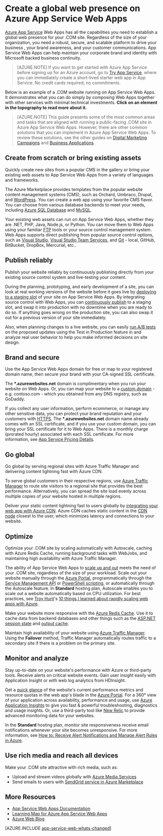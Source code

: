 <properties 
	pageTitle="Create a global web presence on Azure App Service Web Apps" 
	description="This guide provides a technical overview of how to host your organization's (.COM) site on Azure App Service Web Apps. This includes deployment, custom domains, SSL, and monitoring." 
	editor="jimbe" 
	manager="wpickett" 
	authors="cephalin" 
	services="app-service\web" 
	documentationCenter=""/>

<tags 
	ms.service="app-service-web" 
	ms.workload="web" 
	ms.tgt_pltfrm="na" 
	ms.devlang="na" 
	ms.topic="article" 
	ms.date="12/10/2015" 
	ms.author="cephalin"/>


# Create a global web presence on Azure App Service Web Apps

[Azure App Service](http://go.microsoft.com/fwlink/?LinkId=529714) Web Apps has all the capabilities you need to establish a global web presence for your .COM site. Regardless of the size of your organization, you need a robust, secure, and scalable platform to drive your business , your brand awareness, and your customer communications. App Service Web Apps can help maintain your corporate brand and identity with Microsoft backed business continuity.

>[AZURE.NOTE] If you want to get started with Azure App Service before signing up for an Azure account, go to [Try App Service](http://go.microsoft.com/fwlink/?LinkId=523751), where you can immediately create a short-lived starter web app in App Service. No credit cards required; no commitments.

Below is an example of a .COM website running on App Service Web Apps. It demonstrates what you can do simply by composing Web Apps together with other services with minimal technical investments. **Click on an element in the topography to read more about it.** 

<object type="image/svg+xml" data="https://sidneyhcontent.blob.core.windows.net/documentation/corp-website-visio.svg" width="100%" height="100%"></object>

> [AZURE.NOTE]
> This guide presents some of the most common areas and tasks that are aligned with running a public-facing .COM site in Azure App Service Web Apps. However, there are other common solutions that you can implement in Azure App Service Web Apps. To review these solutions, see the other guides on [Digital Marketing Campaigns](web-sites-digital-marketing-application-solution-overview.md) and [Business Applications](web-sites-business-application-solution-overview.md).

## Create from scratch or bring existing assets

Quickly create new sites from a popular CMS in the gallery or bring your existing web assets to App Service Web Apps from a variety of languages and frameworks.

The Azure Marketplace provides templates from the popular website content management systems (CMS), such as Orchard, Umbraco, Drupal, and [WordPress]. You can create a web app using your favorite CMS flavor. You can choose from various database backends to meet your needs, including [Azure SQL Database] and [MySQL].

Your existing web assets can run on App Service Web Apps, whether they are .NET, PHP, Java, Node.js, or Python. You can move them to Web Apps using your familiar [FTP] tools or your source control management system. Web Apps supports direct publishing from popular source control options, such as [Visual Studio], [Visual Studio Team Services], and [Git] - local, GitHub, BitBucket, DropBox, Mercurial, etc..

## Publish reliably

Publish your website reliably by continuously publishing directly from your existing source control system and live-testing your content. 

During the planning, prototyping, and early development of a site, you can look at real working versions of the website before it goes live by [deploying to a staging slot] of your site on App Service Web Apps. By integrating source control with Web Apps, you can [continuously publish] to a staging slot, and swap it into production with no downtime when you are ready to do so. If anything goes wrong on the production site, you can also swap it out for a previous version of your site immediately. 

Also, when planning changes to a live website, you can easily [run A/B tests] on the proposed updates using the Test in Production feature in and analyze real user behavior to help you make informed decisions on site design.

## Brand and secure

Use the App Service Web Apps domain for free or map to your registered domain name, then secure your brand with your CA-signed SSL certificate.

The **\*.azurewebsites.net** domain is complimentary when you run your website on Web Apps. Or, you can map your website to a [custom domain] - e.g. contoso.com - which you obtained from any DNS registry, such as GoDaddy.

If you collect any user information, perform ecommerce, or manage any other sensitive data, you can protect your brand reputation and your customers with [HTTPS]. The **\*.azurewebsites.net** domain name already comes with an SSL certificate, and if you use your custom domain, you can bring your SSL certificate for it to Web Apps. There is a monthly charge (prorated hourly) associated with each SSL certificate. For more information, see [App Service Pricing Details].

## Go global

Go global by serving regional sites with Azure Traffic Manager and delivering content lightning fast with Azure CDN.

To serve global customers in their respective regions, use [Azure Traffic Manager] to route site visitors to a regional site that provides the best performance. Alternatively, you can spread the site load evenly across multiple copies of your website hosted in multiple regions.

Deliver your static content lightning fast to users globally by [integrating your web app with Azure CDN]. Azure CDN caches static content in the [CDN node] closest to the user, which minimizes latency and connections to your website.

## Optimize

Optimize your .COM site by scaling automatically with Autoscale, caching with Azure Redis Cache, running background tasks with WebJobs, and maintaining high availability with Azure Traffic Manager.

The ability of App Service Web Apps to [scale up and out] meets the need of your .COM site, regardless of the size of your workload. Scale out your website manually through the [Azure Portal](https://portal.azure.com), programmatically through the [Service Management API] or [PowerShell scripting], or automatically through the Autoscale feature. In **Standard** hosting plan, Autoscale enables you to scale out a website automatically based on CPU utilization. For best practices, see [Troy Hunt]'s [10 things I learned about rapidly scaling web apps with Azure].

Make your website more responsive with the [Azure Redis Cache]. Use it to cache data from backend databases and other things such as the [ASP.NET session state] and [output cache].

Maintain high availability of your website using [Azure Traffic Manager]. Using the **Failover** method, Traffic Manager automatically routes traffic to a secondary site if there is a problem on the primary site.

## Monitor and analyze

Stay up-to-date on your website's performance with Azure or third-party tools. Receive alerts on critical website events. Gain user insight easily with Application Insight or with web log analytics from HDInsight. 

Get a [quick glance] of the website's current performance metrics and resource quotas in the web app's blade in the [Azure Portal](https://portal.azure.com). For a 360° view of your application across availability, performance and usage, use [Azure Application Insights] to give you fast & powerful troubleshooting, diagnostics and usage insights. Or, use a third-party tool like [New Relic] to provide advanced monitoring data for your websites.

In the **Standard** hosting plan, monitor site responsiveness receive email notifications whenever your site becomes unresponsive. For more information, see [How to: Receive Alert Notifications and Manage Alert Rules in Azure].

## Use rich media and reach all devices

Make your .COM site attractive with rich media, such as:

-  Upload and stream videos globally with [Azure Media Services]
-  Send emails to users with [SendGrid service in Azure Marketplace]

## More Resources

- [App Service Web Apps Documentation](/services/app-service/web/)
- [Learning Map for Azure App Service Web Apps](websites-learning-map.md)
- [Azure Web Blog](/blog/topics/web/)

[AZURE.INCLUDE [app-service-web-whats-changed](../../includes/app-service-web-whats-changed.md)]


[Azure App Service]: /services/app-service/web/

[WordPress]:web-sites-php-web-site-gallery.md
[MySQL]:web-sites-php-mysql-deploy-use-git.md
[Azure SQL Database]:web-sites-dotnet-deploy-aspnet-mvc-app-membership-oauth-sql-database.md
[FTP]:web-sites-deploy.md#ftp
[Visual Studio]:web-sites-dotnet-get-started.md
[Visual Studio Team Services]:../cloud-services-continuous-delivery-use-vso.md
[Git]:web-sites-publish-source-control.md

[deploying to a staging slot]:web-sites-staged-publishing.md 
[continuously publish]:http://rickrainey.com/2014/01/21/continuous-deployment-github-with-azure-web-sites-and-staged-publishing/
[run A/B tests]:http://blogs.msdn.com/b/tomholl/archive/2014/11/10/a-b-testing-with-azure-websites.aspx

[custom domain]:web-sites-custom-domain-name.md
[HTTPS]:web-sites-configure-ssl-certificate.md
[App Service Pricing Details]: /pricing/details/app-service/#ssl-connections

[Azure Traffic Manager]:http://www.hanselman.com/blog/CloudPowerHowToScaleAzureWebsitesGloballyWithTrafficManager.aspx
[integrating your web app with Azure CDN]:cdn-websites-with-cdn.md 
[CDN node]:https://msdn.microsoft.com/library/azure/gg680302.aspx

[scale up and out]:web-sites-scale.md
[Azure Management Portal]:http://manage.windowsazure.com/
[Service Management API]:https://msdn.microsoft.com/library/azure/ee460799.aspx
[PowerShell scripting]:https://msdn.microsoft.com/library/azure/jj152841.aspx
[Troy Hunt]:https://twitter.com/troyhunt
[10 things I learned about rapidly scaling web apps with Azure]:http://www.troyhunt.com/2014/09/10-things-i-learned-about-rapidly.html
[Azure Redis Cache]:/blog/2014/06/05/mvc-movie-app-with-azure-redis-cache-in-15-minutes/
[ASP.NET session state]:https://msdn.microsoft.com/library/azure/dn690522.aspx
[output cache]:https://msdn.microsoft.com/library/azure/dn798898.aspx

[quick glance]:web-sites-monitor.md
[Azure Application Insights]:http://blogs.msdn.com/b/visualstudioalm/archive/2015/01/07/application-insights-and-azure-websites.aspx
[New Relic]:../store-new-relic-cloud-services-dotnet-application-performance-management.md
[How to: Receive Alert Notifications and Manage Alert Rules in Azure]:http://msdn.microsoft.com/library/windowsazure/dn306638.aspx

[Azure Media Services]:http://blogs.technet.com/b/cbernier/archive/2013/09/03/windows-azure-media-services-and-web-sites.aspx
[SendGrid service in Azure Marketplace]:sendgrid-dotnet-how-to-send-email.md

 
